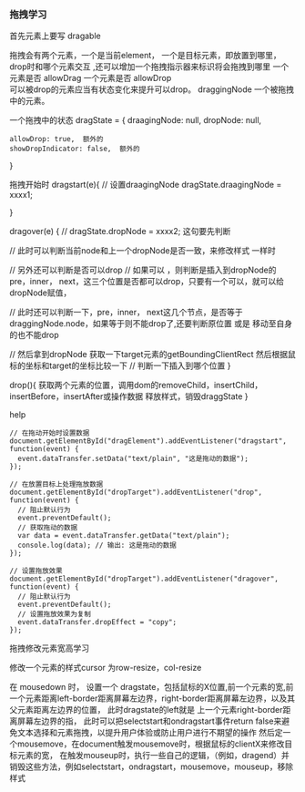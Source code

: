 ### 拖拽学习

首先元素上要写 dragable

拖拽会有两个元素，一个是当前element， 一个是目标元素，即放置到哪里，drop时和哪个元素交互  ,还可以增加一个拖拽指示器来标识将会拖拽到哪里
一个元素是否 allowDrag      一个元素是否 allowDrop  
可以被drop的元素应当有状态变化来提升可以drop。
draggingNode 一个被拖拽中的元素。

一个拖拽中的状态
dragState = {
    draagingNode: null,
    dropNode: null,

    allowDrop: true,  额外的
    showDropIndicator: false,  额外的
}

拖拽开始时
dragstart(e){
    // 设置draagingNode
    dragState.draagingNode = xxxx1;
    

}

dragover(e) {
// 
dragState.dropNode = xxxx2; 这句要先判断

// 此时可以判断当前node和上一个dropNode是否一致，来修改样式
一样时

// 另外还可以判断是否可以drop
// 如果可以 ，则判断是插入到dropNode的 pre，inner， next，这三个位置是否都可以drop，只要有一个可以，就可以给dropNode赋值，

// 此时还可以判断一下，pre，inner， next这几个节点，是否等于draggingNode.node，如果等于则不能drop了,还要判断原位置 或是 移动至自身的也不能drop

// 然后拿到dropNode
获取一下target元素的getBoundingClientRect
然后根据鼠标的坐标和target的坐标比较一下 // 判断一下插入到哪个位置
}

drop(){
获取两个元素的位置，调用dom的removeChild，insertChild，insertBefore，insertAfter或操作数据
释放样式，销毁draggState
}



help
```
// 在拖动开始时设置数据
document.getElementById("dragElement").addEventListener("dragstart", function(event) {
  event.dataTransfer.setData("text/plain", "这是拖动的数据");
});

// 在放置目标上处理拖放数据
document.getElementById("dropTarget").addEventListener("drop", function(event) {
  // 阻止默认行为
  event.preventDefault();
  // 获取拖动的数据
  var data = event.dataTransfer.getData("text/plain");
  console.log(data); // 输出: 这是拖动的数据
});

// 设置拖放效果
document.getElementById("dropTarget").addEventListener("dragover", function(event) {
  // 阻止默认行为
  event.preventDefault();
  // 设置拖放效果为复制
  event.dataTransfer.dropEffect = "copy";
});

```

拖拽修改元素宽高学习

修改一个元素的样式cursor 为row-resize，col-resize

在 mousedown 时，
设置一个 dragstate，包括鼠标的X位置,前一个元素的宽,前一个元素距离left-border距离屏幕左边界，right-border距离屏幕左边界，以及其父元素距离左边界的位置，
此时dragstate的left就是 上一个元素right-border距离屏幕左边界的指，
此时可以把selectstart和ondragstart事件return false来避免文本选择和元素拖拽，以提升用户体验或防止用户进行不期望的操作
然后定一个mousemove，在document触发mousemove时，根据鼠标的clientX来修改目标元素的宽，
在触发mouseup时，执行一些自己的逻辑，（例如，dragend）并销毁这些方法，例如selectstart，ondragstart，mousemove，mouseup，移除样式